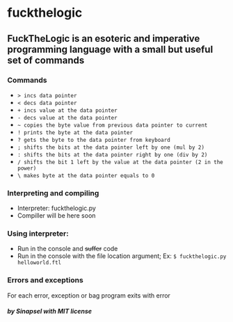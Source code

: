 # fuckthelogic
## FuckTheLogic is an esoteric and imperative programming language with a small but useful set of commands

### Commands
* `> incs data pointer`
* `< decs data pointer`
* `+ incs value at the data pointer`
* `- decs value at the data pointer`
* `~ copies the byte value from previous data pointer to current`
* `! prints the byte at the data pointer`
* `? gets the byte to the data pointer from keyboard`
* `; shifts the bits at the data pointer left by one (mul by 2)`
* `: shifts the bits at the data pointer right by one (div by 2)`
* `/ shifts the bit 1 left by the value at the data pointer (2 in the power)`
* `\ makes byte at the data pointer equals to 0`

### Interpreting and compiling
+   Interpreter: fuckthelogic.py
+   Compiller will be here soon

### Using interpreter:
* Run in the console and ~~suffer~~ code
* Run in the console with the file location argument; Ex: `$ fuckthelogic.py helloworld.ftl`

### Errors and exceptions
  For each error, exception or bag program exits with error
  

##### by Sinapsel with MIT license
